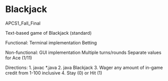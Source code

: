 # Blackjack

APCS1_Fall_Final

Text-based game of Blackjack (standard)

Functional:
	Terminal implementation
	Betting

Non-functional:
	GUI implementation
	Multiple turns/rounds
	Separate values for Ace (1/11)

Directions:
	1. javac *.java
	2. java Blackjack
	3. Wager any amount of in-game credit from 1-100 inclusive
	4. Stay (0) or Hit (1)